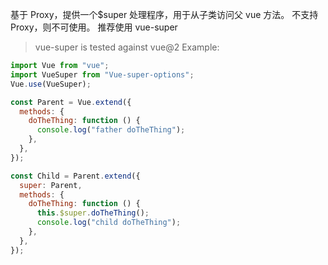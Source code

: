 基于 Proxy，提供一个$super 处理程序，用于从子类访问父 vue 方法。
不支持 Proxy，则不可使用。
推荐使用 vue-super

> vue-super is tested against vue@2
> Example:

```js
import Vue from "vue";
import VueSuper from "Vue-super-options";
Vue.use(VueSuper);

const Parent = Vue.extend({
  methods: {
    doTheThing: function () {
      console.log("father doTheThing");
    },
  },
});

const Child = Parent.extend({
  super: Parent,
  methods: {
    doTheThing: function () {
      this.$super.doTheThing();
      console.log("child doTheThing");
    },
  },
});
```
